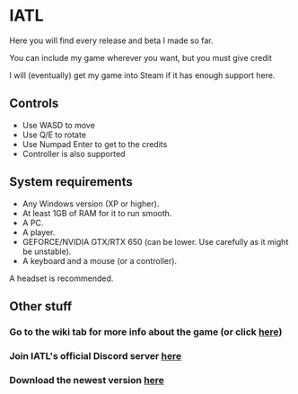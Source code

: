 # IATL
Here you will find every release and beta I made so far.

You can include my game wherever you want, but you must give credit

I will (eventually) get my game into Steam if it has enough support here. 

## Controls
- Use WASD to move
- Use Q/E to rotate
- Use Numpad Enter to get to the credits
- Controller is also supported

## System requirements
- Any Windows version (XP or higher).
- At least 1GB of RAM for it to run smooth.
- A PC.
- A player.
- GEFORCE/NVIDIA GTX/RTX 650 (can be lower. Use carefully as it might be unstable).
- A keyboard and a mouse (or a controller).

A headset is recommended.

## Other stuff

### Go to the wiki tab for more info about the game (or click [here](https://github.com/RocketSmash9000/IATL/wiki))

### Join IATL's official Discord server [here](https://www.discord.gg/qxtpDyQRpv)

### Download the newest version [here](https://rocketsmash.itch.io/iatl)
